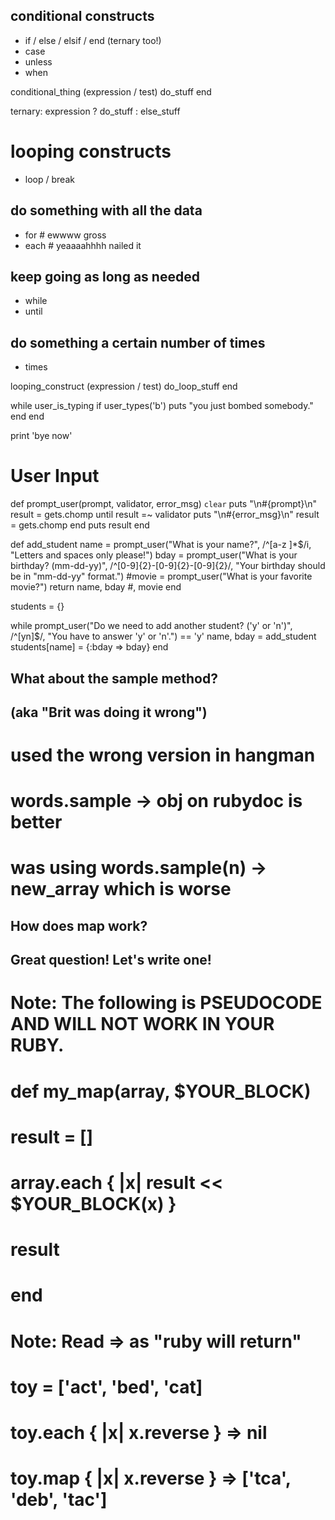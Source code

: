 ## conditional constructs
* if / else / elsif / end (ternary too!)
* case
* unless
* when

conditional_thing (expression / test)
  do_stuff
end

ternary: expression ? do_stuff : else_stuff

# looping constructs
* loop / break

## do something with all the data
* for # ewwww gross
* each # yeaaaahhhh nailed it

## keep going as long as needed
* while
* until

## do something a certain number of times
* times

looping_construct (expression / test)
  do_loop_stuff
end

while user_is_typing
  if user_types('b')
    puts "you just bombed somebody."
  end
end

print 'bye now'


# User Input

def prompt_user(prompt, validator, error_msg)
  `clear`
  puts "\n#{prompt}\n"
  result = gets.chomp
  until result =~ validator
    puts "\n#{error_msg}\n"
    result = gets.chomp
  end
  puts
  result
end

def add_student
  name = prompt_user("What is your name?", /^[a-z ]*$/i,
                     "Letters and spaces only please!")
  bday = prompt_user("What is your birthday? (mm-dd-yy)",
                     /^[0-9]{2}-[0-9]{2}-[0-9]{2}/,
                     "Your birthday should be in \"mm-dd-yy\" format.")
  #movie = prompt_user("What is your favorite movie?")
  return name, bday #, movie
end

students = {}

while prompt_user("Do we need to add another student? ('y' or 'n')",
                  /^[yn]$/, "You have to answer 'y' or 'n'.") == 'y'
  name, bday = add_student
  students[name] = {:bday => bday}
end

## What about the sample method?
## (aka "Brit was doing it wrong")
# used the wrong version in hangman
# words.sample -> obj on rubydoc is better
# was using words.sample(n) -> new_array which is worse

## How does map work?
## Great question! Let's write one!
# Note: The following is PSEUDOCODE AND WILL NOT WORK IN YOUR RUBY.

# def my_map(array, $YOUR_BLOCK)
#   result = []
#   array.each { |x| result << $YOUR_BLOCK(x) }
#   result
# end

# Note: Read => as "ruby will return"
# toy = ['act', 'bed', 'cat]
# toy.each { |x| x.reverse } => nil
# toy.map { |x| x.reverse } => ['tca', 'deb', 'tac']

